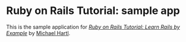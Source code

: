 # Ruby on Rails Tutorial: sample app

This is the sample application for 
[*Ruby on Rails Tutorial: Learn Rails by Example*](http://railstutorial.org/)
by [Michael Hartl](http://michaelhartl.com/).
